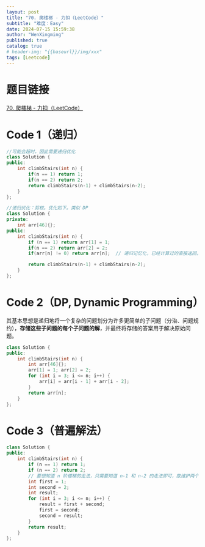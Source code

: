 ```yaml
---
layout: post
title: "70. 爬楼梯 - 力扣（LeetCode）"
subtitle: "难度：Easy"
date: 2024-07-15 15:59:38
author: "WenXingming"
published: true
catalog: true
# header-img: "{{baseurl}}/img/xxx"
tags: [Leetcode]
---
```


# 题目链接

[70. 爬楼梯 - 力扣（LeetCode）](https://leetcode.cn/problems/climbing-stairs/description/)

# Code 1（递归）

```C++
//可能会超时，因此需要递归优化
class Solution {
public:
	int climbStairs(int n) {
		if(n == 1) return 1;
		if(n == 2) return 2;
		return climbStairs(n-1) + climbStairs(n-2);
	}
};
```

```C++
//递归优化：剪枝。优化如下。类似 DP
class Solution {
private:
	int arr[46]{};
public:
	int climbStairs(int n) {
		if (n == 1) return arr[1] = 1;
		if(n == 2) return arr[2] = 2;
		if(arr[n] != 0) return arr[n];	// 递归记忆化，已经计算过的直接返回，不再重复计算

		return climbStairs(n-1) + climbStairs(n-2);
	}
};
```

# Code 2（DP, Dynamic Programming）

其基本思想是递归地将一个复杂的问题划分为许多更简单的子问题（分治、问题规约），**存储这些子问题的每个子问题的解**，并最终将存储的答案用于解决原始问题。

```C++
class Solution {
public:
	int climbStairs(int n) {
		int arr[46]{};
		arr[1] = 1; arr[2] = 2;
		for (int i = 3; i <= n; i++) {
			arr[i] = arr[i - 1] + arr[i - 2];
		}
		return arr[n];
	}
};
```

# Code 3（普遍解法）

```C++
class Solution {
public:
	int climbStairs(int n) {
		if (n == 1) return 1;
		if (n == 2) return 2;
		// 要想知道 n 阶楼梯的走法，只需要知道 n-1 和 n-2 的走法即可，故维护两个变量即可
		int first = 1;
		int second = 2;
		int result;
		for (int i = 3; i <= n; i++) {
			result = first + second;
			first = second;
			second = result;
		}
		return result;
	}
};
```
